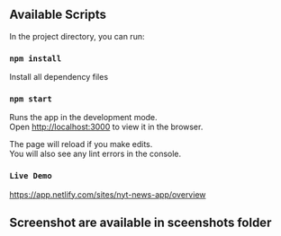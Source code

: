 

## Available Scripts

In the project directory, you can run:

### `npm install`

Install all dependency files

### `npm start`

Runs the app in the development mode.<br />
Open [http://localhost:3000](http://localhost:3000) to view it in the browser.

The page will reload if you make edits.<br />
You will also see any lint errors in the console.

### `Live Demo`
https://app.netlify.com/sites/nyt-news-app/overview

## Screenshot are available in sceenshots folder